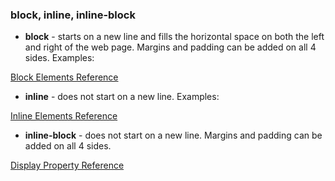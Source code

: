 ### block, inline, inline-block

- **block** - starts on a new line and fills the horizontal space on both the left and right of the web page. Margins and padding can be added on all 4 sides. Examples:
  
[Block Elements Reference](https://developer.mozilla.org/en-US/docs/Web/HTML/Block-level_elements)  

- **inline** - does not start on a new line. Examples:
  
[Inline Elements Reference](https://developer.mozilla.org/en-US/docs/Web/HTML/Inline_elements)

- **inline-block** - does not start on a new line. Margins and padding can be added on all 4 sides.

[Display Property Reference](https://developer.mozilla.org/en-US/docs/Web/CSS/display)
